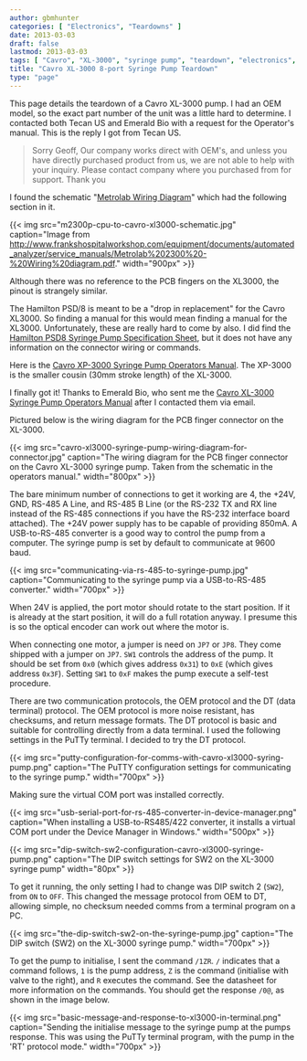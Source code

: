 ```yaml
---
author: gbmhunter
categories: [ "Electronics", "Teardowns" ]
date: 2013-03-03
draft: false
lastmod: 2013-03-03
tags: [ "Cavro", "XL-3000", "syringe pump", "teardown", "electronics", "OEM", "Hamilton", "Tecan US", "Emerald Bio" ]
title: "Cavro XL-3000 8-port Syringe Pump Teardown"
type: "page"
---
```


This page details the teardown of a Cavro XL-3000 pump. I had an OEM model, so the exact part number of the unit was a little hard to determine. I contacted both Tecan US and Emerald Bio with a request for the Operator's manual. This is the reply I got from Tecan US.

<blockquote>Sorry Geoff, Our company works direct with OEM's, and unless you have directly purchased product from us, we are not able to help with your inquiry. Please contact company where you purchased from for support. Thank you</blockquote>

I found the schematic "[Metrolab Wiring Diagram](http://www.frankshospitalworkshop.com/equipment/documents/automated_analyzer/service_manuals/Metrolab%202300%20-%20Wiring%20diagram.pdf)" which had the following section in it.

{{< img src="m2300p-cpu-to-cavro-xl3000-schematic.jpg" caption="Image from http://www.frankshospitalworkshop.com/equipment/documents/automated_analyzer/service_manuals/Metrolab%202300%20-%20Wiring%20diagram.pdf."  width="900px" >}}

Although there was no reference to the PCB fingers on the XL3000, the pinout is strangely similar.

The Hamilton PSD/8 is meant to be a "drop in replacement" for the Cavro XL3000. So finding a manual for this would mean finding a manual for the XL3000. Unfortunately, these are really hard to come by also. I did find the [Hamilton PSD8 Syringe Pump Specification Sheet](/images/2013/03/hamilton-psd8-syringe-pump-spec-sheet.pdf), but it does not have any information on the connector wiring or commands.

Here is the [Cavro XP-3000 Syringe Pump Operators Manual](/images/2013/03/cavro-xp-3000-syringe-pump-operators-manual.pdf). The XP-3000 is the smaller cousin (30mm stroke length) of the XL-3000.

I finally got it! Thanks to Emerald Bio, who sent me the [Cavro XL-3000 Syringe Pump Operators Manual](/images/2013/03/cavro-xl-3000-syringe-pump-operators-manual.pdf) after I contacted them via email.

Pictured below is the wiring diagram for the PCB finger connector on the XL-3000.

{{< img src="cavro-xl3000-syringe-pump-wiring-diagram-for-connector.jpg" caption="The wiring diagram for the PCB finger connector on the Cavro XL-3000 syringe pump. Taken from the schematic in the operators manual."  width="800px" >}}

The bare minimum number of connections to get it working are 4, the +24V, GND, RS-485 A Line, and RS-485 B Line (or the RS-232 TX and RX line instead of the RS-485 connections if you have the RS-232 interface board attached). The +24V power supply has to be capable of providing 850mA. A USB-to-RS-485 converter is a good way to control the pump from a computer. The syringe pump is set by default to communicate at 9600 baud.

{{< img src="communicating-via-rs-485-to-syringe-pump.jpg" caption="Communicating to the syringe pump via a USB-to-RS-485 converter."  width="700px" >}}

When 24V is applied, the port motor should rotate to the start position. If it is already at the start position, it will do a full rotation anyway. I presume this is so the optical encoder can work out where the motor is.

<p>When connecting one motor, a jumper is need on <code>JP7</code> or <code>JP8</code>. They come shipped with a jumper on <code>JP7</code>. <code>SW1</code> controls the address of the pump. It should be set from <code>0x0</code> (which gives address <code>0x31</code>) to <code>0xE</code> (which gives address <code>0x3F</code>). Setting <code>SW1</code> to <code>0xF</code> makes the pump execute a self-test procedure.</p>

There are two communication protocols, the OEM protocol and the DT (data terminal) protocol. The OEM protocol is more noise resistant, has checksums, and return message formats. The DT protocol is basic and suitable for controlling directly from a data terminal. I used the following settings in the PuTTy terminal. I decided to try the DT protocol.

{{< img src="putty-configuration-for-comms-with-cavro-xl3000-syring-pump.png" caption="The PuTTY configuration settings for communicating to the syringe pump."  width="700px" >}}

Making sure the virtual COM port was installed correctly.

{{< img src="usb-serial-port-for-rs-485-converter-in-device-manager.png" caption="When installing a USB-to-RS485/422 converter, it installs a virtual COM port under the Device Manager in Windows."  width="500px" >}}

{{< img src="dip-switch-sw2-configuration-cavro-xl3000-syringe-pump.png" caption="The DIP switch settings for SW2 on the XL-3000 syringe pump"  width="80px" >}}

To get it running, the only setting I had to change was DIP switch 2 (`SW2`), from `ON` to `OFF`. This changed the message protocol from OEM to DT, allowing simple, no checksum needed comms from a terminal program on a PC.

{{< img src="the-dip-switch-sw2-on-the-syringe-pump.jpg" caption="The DIP switch (SW2) on the XL-3000 syringe pump." width="700px" >}}

<p>To get the pump to initialise, I sent the command <code>/1ZR</code>. <code>/</code> indicates that a command follows, <code>1</code> is the pump address, <code>Z</code> is the command (initialise with valve to the right), and <code>R</code> executes the command. See the datasheet for more information on the commands. You should get the response <code>/0@</code>, as shown in the image below.</p>

{{< img src="basic-message-and-response-to-xl3000-in-terminal.png" caption="Sending the initialise message to the syringe pump at the pumps response. This was using the PuTTy terminal program, with the pump in the 'RT' protocol mode."  width="700px" >}}
